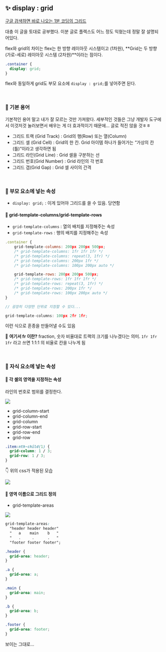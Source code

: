 ## ✨ display : grid

[구글 검색하면 바로 나오는 1분 코딩의 그리드](https://studiomeal.com/archives/533)

대충 이 글을 토대로 공부했다. 이분 글로 플렉스도 어느 정도 익혔는데 정말 잘 설명되어있다.

flex와 grid의 차이는 flex는 한 방향 레이아웃 시스템이고 (1차원), **Grid는 두 방향(가로-세로) 레이아웃 시스템 (2차원)**이라는 점이다.

```css
.container {
  display: grid;
}
```

flex와 동일하게 grid도 부모 요소에 `display : grid;`를 넣어주면 된다.

<br/>

### 🎇 기본 용어

기본적인 용어 말고 내가 잘 모르는 것만 가져왔다. 세부적인 것들은 그냥 개발자 도구에서 이것저것 눌러보면서 배우는 게 더 효과적이기 때문에... 글로 적진 않을 것ㅎㅎ

- 그리드 트랙 (Grid Track) : Grid의 행(Row) 또는 열(Column)
- 그리드 셀 (Grid Cell) : Grid의 한 칸. Grid 아이템 하나가 들어가는 “가상의 칸(틀)”이라고 생각하면 됨
- 그리드 라인(Grid Line) : Grid 셀을 구분하는 선
- 그리드 번호(Grid Number) : Grid 라인의 각 번호
- 그리드 갭(Grid Gap) : Grid 셀 사이의 간격

<br/>

### 🎇 부모 요소에 넣는 속성

- `display: grid;` : 이게 있어야 그리드를 쓸 수 있음. 당연함

#### 🚀 grid-template-columns/grid-template-rows

- `grid-template-columns` : 열의 배치를 지정해주는 속성
- `grid-template-rows` : 행의 배치를 지정해주는 속성

```js
.container {
	grid-template-columns: 200px 200px 500px;
	/* grid-template-columns: 1fr 1fr 1fr */
	/* grid-template-columns: repeat(3, 1fr) */
	/* grid-template-columns: 200px 1fr */
	/* grid-template-columns: 100px 200px auto */

	grid-template-rows: 200px 200px 500px;
	/* grid-template-rows: 1fr 1fr 1fr */
	/* grid-template-rows: repeat(3, 1fr) */
	/* grid-template-rows: 200px 1fr */
	/* grid-template-rows: 100px 200px auto */
}

// 굉장히 다양한 단위로 지정할 수 있다...
```

```js
grid-template-columns: 100px 2fr 1fr;
```

이런 식으로 혼종을 만들어낼 수도 있음

📌 **여기서 fr 이란?**
fraction, 숫자 비율대로 트랙의 크기를 나누겠다는 의미. `1fr 1fr 1fr` 라고 쓰면 1:1:1 의 비율로 칸을 나누게 됨

<br/>

### 🎇 자식 요소에 넣는 속성

#### 🚀 각 셀의 영역을 지정하는 속성

라인의 번호로 범위를 결정한다.

![](https://velog.velcdn.com/images/chaehe_3210/post/5c425b9a-bc57-4b60-9d05-79e9649e799d/image.png)

- grid-column-start
- grid-column-end
- grid-column
- grid-row-start
- grid-row-end
- grid-row

```css
.item:nth-child(1) {
  grid-column: 1 / 3;
  grid-row: 1 / 3;
}
```

👇 위의 css가 적용된 모습

![](https://velog.velcdn.com/images/chaehe_3210/post/898cc495-b4ea-44fd-a68d-e90c0ec74a03/image.png)

#### 🚀 영역 이름으로 그리드 정의

- grid-template-areas

![](https://velog.velcdn.com/images/chaehe_3210/post/f95d6927-4942-4f7e-9612-dff40c043248/image.png)

```css
grid-template-areas:
  "header header header"
  "   a    main    b   "
  "   .     .      .   "
  "footer footer footer";
```

```css
.header {
  grid-area: header;
}

.a {
  grid-area: a;
}

.main {
  grid-area: main;
}

.b {
  grid-area: b;
}

.footer {
  grid-area: footer;
}
```

보이는 그대로...

